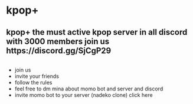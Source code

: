 # kpop+
<h2>kpop+ the must active kpop server in all discord with 3000 members join us https://discord.gg/SjCgP29</h2>
<p><a href="https://discord.gg/SjCgP29" rel="nofollow"><img src="https://discordapp.com/api/guilds/384522579379224578/embed.png?style=banner4" alt="" data-canonical-src="https://discordapp.com/api/guilds/384522579379224578/embed.png?style=banner4" style="max-width:100%;"></a></p>
<ul>
	<li>join us</li>
	<li>invite your friends</li>
	<li>follow the rules </li>
	<li>feel free to dm mina about momo bot and server and discord </li>
	<li>invite momo bot to your server (nadeko clone) click here  </li>
<a href="https://discordapp.com/oauth2/authorize?client_id=388331085060112397&scope=bot&permissions=66186303" rel="nofollow"><img src="https://cdn.discordapp.com/attachments/392050380592250891/415854646226059264/44f73e81500d912ff1dfda168f8c655b--twice-momo-cute-twice-kpop-momo.jpg" alt="" data-canonical-src="https://cdn.discordapp.com/attachments/392050380592250891/415854646226059264/44f73e81500d912ff1dfda168f8c655b--twice-momo-cute-twice-kpop-momo.jpg" style="max-width:100%;">
	
	
	
	
</ul>
